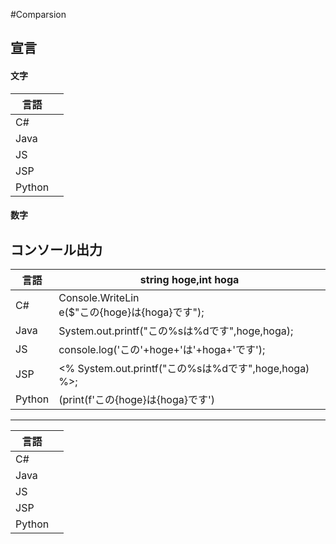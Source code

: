 #Comparsion
## 宣言
#### 文字
|言語||
|---|---|
|C#||
|Java||
|JS||
|JSP||
|Python||

#### 数字
## コンソール出力
|言語|string hoge,int hoga|
|---|---|
|C#|Console.WriteLin<br>e($"この{hoge}は{hoga}です");|
|Java|System.out.printf("この%sは%dです",hoge,hoga);|
|JS|console.log('この'+hoge+'は'+hoga+'です');|
|JSP|<% System.out.printf("この%sは%dです",hoge,hoga) %>;|
|Python|(print(f'この{hoge}は{hoga}です')|

---
|言語||
|---|---|
|C#||
|Java||
|JS||
|JSP||
|Python||